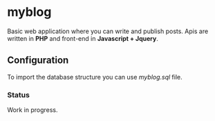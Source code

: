 # myblog 

Basic web application where you can write and publish posts.
Apis are written in **PHP** and front-end in **Javascript + Jquery**.

## Configuration
To import the database structure you can use _myblog.sql_ file.

### Status
Work in progress.
